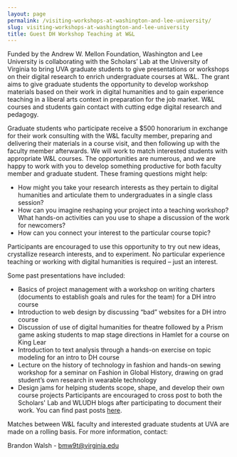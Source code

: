 ```yaml
---
layout: page
permalink: /visiting-workshops-at-washington-and-lee-university/
slug: visiting-workshops-at-washington-and-lee-university
title: Guest DH Workshop Teaching at W&L
---
```


Funded by the Andrew W. Mellon Foundation, Washington and Lee University is collaborating with the Scholars’ Lab at the University of Virginia to bring UVA graduate students to give presentations or workshops on their digital research to enrich undergraduate courses at W&L. The grant aims to give graduate students the opportunity to develop workshop materials based on their work in digital humanities and to gain experience teaching in a liberal arts context in preparation for the job market. W&L courses and students gain contact with cutting edge digital research and pedagogy.

Graduate students who participate receive a $500 honorarium in exchange for their work consulting with the W&L faculty member, preparing and delivering their materials in a course visit, and then following up with the faculty member afterwards. We will work to match interested students with appropriate W&L courses. The opportunities are numerous, and we are happy to work with you to develop something productive for both faculty member and graduate student. These framing questions might help:

* How might you take your research interests as they pertain to digital humanities and articulate them to undergraduates in a single class session?
* How can you imagine reshaping your project into a teaching workshop?
What hands-on activities can you use to shape a discussion of the work for newcomers?
* How can you connect your interest to the particular course topic?

Participants are encouraged to use this opportunity to try out new ideas, crystallize research interests, and to experiment. No particular experience teaching or working with digital humanities is required – just an interest.

Some past presentations have included:

* Basics of project management with a workshop on writing charters (documents to establish goals and rules for the team) for a DH intro course
* Introduction to web design by discussing “bad” websites for a DH intro course
* Discussion of use of digital humanities for theatre followed by a Prism game asking students to map stage directions in Hamlet for a course on King Lear
* Introduction to text analysis through a hands-on exercise on topic modeling for an intro to DH course
* Lecture on the history of technology in fashion and hands-on sewing workshop for a seminar on Fashion in Global History, drawing on grad student’s own research in wearable technology
* Design jams for helping students scope, shape, and develop their own course projects
Participants are encouraged to cross post to both the Scholars' Lab and WLUDH blogs after participating to document their work. You can find past posts [here](http://digitalhumanities.wlu.edu/blog/category/uva-collaboration/).

Matches between W&L faculty and interested graduate students at UVA are made on a rolling basis. For more information, contact:

Brandon Walsh - [bmw9t@virginia.edu](mailto:bmw9t@virginia.edu)
